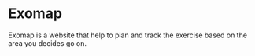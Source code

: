 # Exomap
Exomap is a website that help to plan and track the exercise based on the area you decides go on.
